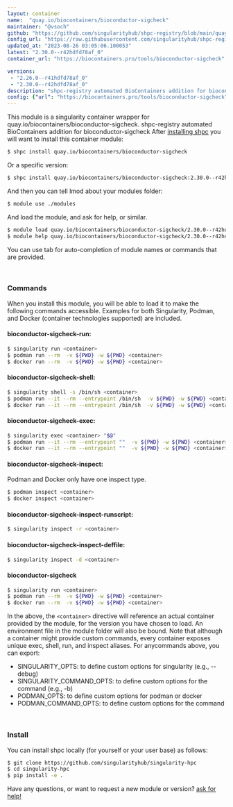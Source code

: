 ```yaml
---
layout: container
name:  "quay.io/biocontainers/bioconductor-sigcheck"
maintainer: "@vsoch"
github: "https://github.com/singularityhub/shpc-registry/blob/main/quay.io/biocontainers/bioconductor-sigcheck/container.yaml"
config_url: "https://raw.githubusercontent.com/singularityhub/shpc-registry/main/quay.io/biocontainers/bioconductor-sigcheck/container.yaml"
updated_at: "2023-08-26 03:05:06.100053"
latest: "2.30.0--r42hdfd78af_0"
container_url: "https://biocontainers.pro/tools/bioconductor-sigcheck"

versions:
 - "2.26.0--r41hdfd78af_0"
 - "2.30.0--r42hdfd78af_0"
description: "shpc-registry automated BioContainers addition for bioconductor-sigcheck"
config: {"url": "https://biocontainers.pro/tools/bioconductor-sigcheck", "maintainer": "@vsoch", "description": "shpc-registry automated BioContainers addition for bioconductor-sigcheck", "latest": {"2.30.0--r42hdfd78af_0": "sha256:0fd29cffa5a00420495831c7200fdde0ea6392011dd6606c9d7f45913110794a"}, "tags": {"2.26.0--r41hdfd78af_0": "sha256:3f87c9c98e5151a4d057496590f447788f269789dacabbc5be866c4d1bde1fba", "2.30.0--r42hdfd78af_0": "sha256:0fd29cffa5a00420495831c7200fdde0ea6392011dd6606c9d7f45913110794a"}, "docker": "quay.io/biocontainers/bioconductor-sigcheck"}
---
```


This module is a singularity container wrapper for quay.io/biocontainers/bioconductor-sigcheck.
shpc-registry automated BioContainers addition for bioconductor-sigcheck
After [installing shpc](#install) you will want to install this container module:


```bash
$ shpc install quay.io/biocontainers/bioconductor-sigcheck
```

Or a specific version:

```bash
$ shpc install quay.io/biocontainers/bioconductor-sigcheck:2.30.0--r42hdfd78af_0
```

And then you can tell lmod about your modules folder:

```bash
$ module use ./modules
```

And load the module, and ask for help, or similar.

```bash
$ module load quay.io/biocontainers/bioconductor-sigcheck/2.30.0--r42hdfd78af_0
$ module help quay.io/biocontainers/bioconductor-sigcheck/2.30.0--r42hdfd78af_0
```

You can use tab for auto-completion of module names or commands that are provided.

<br>

### Commands

When you install this module, you will be able to load it to make the following commands accessible.
Examples for both Singularity, Podman, and Docker (container technologies supported) are included.

#### bioconductor-sigcheck-run:

```bash
$ singularity run <container>
$ podman run --rm  -v ${PWD} -w ${PWD} <container>
$ docker run --rm  -v ${PWD} -w ${PWD} <container>
```

#### bioconductor-sigcheck-shell:

```bash
$ singularity shell -s /bin/sh <container>
$ podman run --it --rm --entrypoint /bin/sh  -v ${PWD} -w ${PWD} <container>
$ docker run --it --rm --entrypoint /bin/sh  -v ${PWD} -w ${PWD} <container>
```

#### bioconductor-sigcheck-exec:

```bash
$ singularity exec <container> "$@"
$ podman run --it --rm --entrypoint ""  -v ${PWD} -w ${PWD} <container> "$@"
$ docker run --it --rm --entrypoint ""  -v ${PWD} -w ${PWD} <container> "$@"
```

#### bioconductor-sigcheck-inspect:

Podman and Docker only have one inspect type.

```bash
$ podman inspect <container>
$ docker inspect <container>
```

#### bioconductor-sigcheck-inspect-runscript:

```bash
$ singularity inspect -r <container>
```

#### bioconductor-sigcheck-inspect-deffile:

```bash
$ singularity inspect -d <container>
```



#### bioconductor-sigcheck

```bash
$ singularity run <container>
$ podman run --rm  -v ${PWD} -w ${PWD} <container>
$ docker run --rm  -v ${PWD} -w ${PWD} <container>
```


In the above, the `<container>` directive will reference an actual container provided
by the module, for the version you have chosen to load. An environment file in the
module folder will also be bound. Note that although a container
might provide custom commands, every container exposes unique exec, shell, run, and
inspect aliases. For anycommands above, you can export:

 - SINGULARITY_OPTS: to define custom options for singularity (e.g., --debug)
 - SINGULARITY_COMMAND_OPTS: to define custom options for the command (e.g., -b)
 - PODMAN_OPTS: to define custom options for podman or docker
 - PODMAN_COMMAND_OPTS: to define custom options for the command

<br>

### Install

You can install shpc locally (for yourself or your user base) as follows:

```bash
$ git clone https://github.com/singularityhub/singularity-hpc
$ cd singularity-hpc
$ pip install -e .
```

Have any questions, or want to request a new module or version? [ask for help!](https://github.com/singularityhub/singularity-hpc/issues)